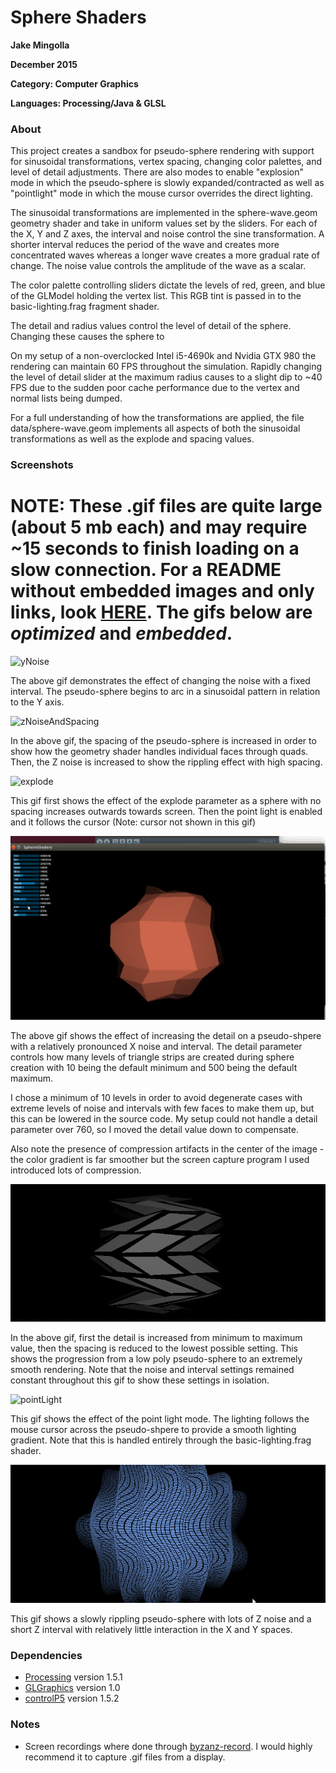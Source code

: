# Sphere Shaders


**Jake Mingolla**

**December 2015**

**Category: Computer Graphics**

**Languages: Processing/Java & GLSL**


### About

This project creates a sandbox for pseudo-sphere rendering with support for sinusoidal transformations, vertex spacing, changing color palettes, and level of detail adjustments. There are also modes to enable "explosion" mode in which the pseudo-sphere is slowly expanded/contracted as well as "pointlight" mode in which the mouse cursor overrides the direct lighting.

The sinusoidal transformations are implemented in the sphere-wave.geom geometry shader and take in uniform values set by the sliders. For each of the X, Y and Z axes, the interval and noise control the sine transformation. A shorter interval reduces the period of the wave and creates more concentrated waves whereas a longer wave creates a more gradual rate of change. The noise value controls the amplitude of the wave as a scalar.

The color palette controlling sliders dictate the levels of red, green, and blue of the GLModel holding the vertex list. This RGB tint is passed in to the basic-lighting.frag fragment shader.

The detail and radius values control the level of detail of the sphere. Changing these causes the sphere to 

On my setup of a non-overclocked Intel i5-4690k and Nvidia GTX 980 the rendering can maintain 60 FPS throughout the simulation. Rapidly changing the level of detail slider at the maximum radius causes to a slight dip to ~40 FPS due to the sudden poor cache performance due to the vertex and normal lists being dumped.

For a full understanding of how the transformations are applied, the file data/sphere-wave.geom implements all aspects of both the sinusoidal transformations as well as the explode and spacing values.


### Screenshots

# NOTE: These .gif files are quite large (about 5 mb each) and may require ~15 seconds to finish loading on a slow connection. For a README without embedded images and only links, look [HERE](https://github.com/jakemingolla/SphereShaders/blob/master/README_NO_EMBED.md). The gifs below are *optimized* and *embedded*.

![yNoise](https://raw.githubusercontent.com/jakemingolla/SphereShaders/master/public/optimized/ynoise.gif)

The above gif demonstrates the effect of changing the noise with a fixed interval. The pseudo-sphere begins to arc in a sinusoidal pattern in relation to the Y axis.

![zNoiseAndSpacing](https://raw.githubusercontent.com/jakemingolla/SphereShaders/master/public/optimized/spacingThenZNoise.gif)

In the above gif, the spacing of the pseudo-sphere is increased in order to show how the geometry shader handles individual faces through quads. Then, the Z noise is increased to show the rippling effect with high spacing.

![explode](https://raw.githubusercontent.com/jakemingolla/SphereShaders/master/public/optimized/explode.gif)

This gif first shows the effect of the explode parameter as a sphere with no spacing increases outwards towards screen. Then the point light is enabled and it follows the cursor (Note: cursor not shown in this gif)

![detail](https://raw.githubusercontent.com/jakemingolla/SphereShaders/master/public/optimized/detail.gif)

The above gif shows the effect of increasing the detail on a pseudo-shpere with a relatively pronounced X noise and interval. The detail parameter controls how many levels of triangle strips are created during sphere creation with 10 being the default minimum and 500 being the default maximum.

I chose a minimum of 10 levels in order to avoid degenerate cases with extreme levels of noise and intervals with few faces to make them up, but this can be lowered in the source code. My setup could not handle a detail parameter over 760, so I moved the detail value down to compensate.

Also note the presence of compression artifacts in the center of the image - the color gradient is far smoother but the screen capture program I used introduced lots of compression.

![detailThenSpacing](https://raw.githubusercontent.com/jakemingolla/SphereShaders/master/public/optimized/detailThenSmooth.gif)

In the above gif, first the detail is increased from minimum to maximum value, then the spacing is reduced to the lowest possible setting. This shows the progression from a low poly pseudo-sphere to an extremely smooth rendering. Note that the noise and interval settings remained constant throughout this gif to show these settings in isolation.

![pointLight](https://raw.githubusercontent.com/jakemingolla/SphereShaders/master/public/optimized/pointlight.gif)

This gif shows the effect of the point light mode. The lighting follows the mouse cursor across the pseudo-shpere to provide a smooth lighting gradient. Note that this is handled entirely through the basic-lighting.frag shader.

![ripple](https://raw.githubusercontent.com/jakemingolla/SphereShaders/master/public/optimized/back.gif)

This gif shows a slowly rippling pseudo-sphere with lots of Z noise and a short Z interval with relatively little interaction in the X and Y spaces.


### Dependencies
- [Processing](https://processing.org/) version 1.5.1
- [GLGraphics](http://glgraphics.sourceforge.net/) version 1.0
- [controlP5](http://www.sojamo.de/libraries/controlP5/) version 1.5.2

### Notes
- Screen recordings where done through [byzanz-record](http://manpages.ubuntu.com/manpages/wily/man1/byzanz-record.1.html). I would highly recommend it to capture .gif files from a display.